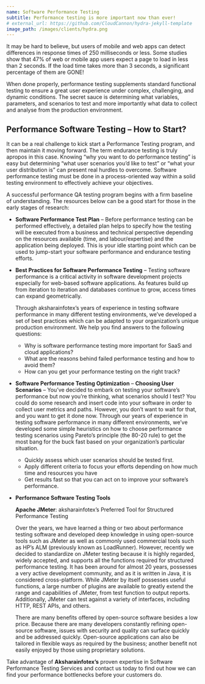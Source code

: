 ```yaml
---
name: Software Performance Testing
subtitle: Performance testing is more important now than ever!
# external_url: https://github.com/CloudCannon/hydra-jekyll-template
image_path: /images/clients/hydra.png
---
```


It may be hard to believe, but users of mobile and web apps can detect differences in response times of 250 milliseconds or less. Some studies show that 47% of web or mobile app users expect a page to load in less than 2 seconds. If the load time takes more than 3 seconds, a significant percentage of them are GONE!

When done properly, performance testing supplements standard functional testing to ensure a great user experience under complex, challenging, and dynamic conditions. The secret sauce is determining what variables, parameters, and scenarios to test and more importantly what data to collect and analyse from the production environment.

## Performance Software Testing – How to Start? 

It can be a real challenge to kick start a Performance Testing program, and then maintain it moving forward. The term endurance testing is truly apropos in this case. Knowing “why you want to do performance testing” is easy but determining “what user scenarios you’d like to test” or “what your user distribution is” can present real hurdles to overcome. Software performance testing must be done in a process-oriented way within a solid testing environment to effectively achieve your objectives.

A successful performance QA testing program begins with a firm baseline of understanding. The resources below can be a good start for those in the early stages of research:

* **Software Performance Test Plan** – Before performance testing can be performed effectively, a detailed plan helps to specify how the testing will be executed from a business and technical perspective depending on the resources available (time, and labour/expertise) and the application being deployed. This is your idle starting point which can be used to jump-start your software performance and endurance testing efforts.

* **Best Practices for Software Performance Testing** – Testing software performance is a critical activity in software development projects especially for web-based software applications. As features build up from iteration to iteration and databases continue to grow, access times can expand geometrically.

    Through aksharainfotex’s years of experience in testing software performance in many different testing environments, we’ve developed a set of best practices which can be adapted to your organization’s unique production environment. We help you find answers to the following questions:

    * Why is software performance testing more important for SaaS and cloud applications?
    * What are the reasons behind failed performance testing and how to avoid them?
    * How can you get your performance testing on the right track?

* **Software Performance Testing Optimization** – **Choosing User Scenarios** – 
    You’ve decided to embark on testing your software’s performance but now you’re thinking, what   scenarios should I test? You could do some research and insert code into your software in order to collect user metrics and paths. However, you don’t want to wait for that, and you want to get it done now. Through our years of experience in testing software performance in many different environments, we’ve developed some simple heuristics on how to choose performance testing scenarios using Pareto’s principle (the 80-20 rule) to get the most bang for the buck fast based on your organization’s particular situation.

    * Quickly assess which user scenarios should be tested first.
    * Apply different criteria to focus your efforts depending on how much time and resources you have
    * Get results fast so that you can act on to improve your software’s performance.

* **Performance Software Testing Tools**

    **Apache JMeter**: aksharainfotex’s Preferred Tool for Structured Performance Testing

    Over the years, we have learned a thing or two about performance testing software and developed deep knowledge in using open-source tools such as JMeter as well as commonly used commercial tools such as HP’s ALM (previously known as LoadRunner). However, recently we decided to standardize on JMeter testing because it is highly regarded, widely accepted, and supports all the functions required for structured performance testing. It has been around for almost 20 years, possesses a very active development community, and as it is written in Java, it is considered cross-platform. While JMeter by itself possesses useful functions, a large number of plugins are available to greatly extend the range and capabilities of JMeter, from test function to output reports. Additionally, JMeter can test against a variety of interfaces, including HTTP, REST APIs, and others.

    There are many benefits offered by open-source software besides a low price. Because there are many developers constantly refining open-source software, issues with security and quality can surface quickly and be addressed quickly. Open-source applications can also be tailored in flexible ways as required by the business; another benefit not easily enjoyed by those using proprietary solutions.

Take advantage of **Aksharainfotex’s** proven expertise in Software Performance Testing Services and contact us today to find out how we can find your performance bottlenecks before your customers do.
